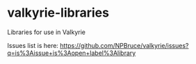 # valkyrie-libraries
Libraries for use in Valkyrie

Issues list is here:
https://github.com/NPBruce/valkyrie/issues?q=is%3Aissue+is%3Aopen+label%3Alibrary

